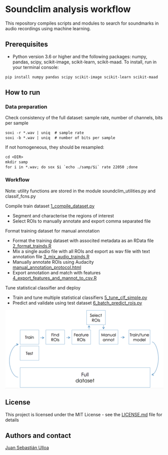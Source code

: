 # Soundclim analysis workflow
 
This repository compiles scripts and modules to search for soundmarks in audio recordings using machine learning.

## Prerequisites

- Python version 3.6 or higher and the following packages: numpy, pandas, scipy, scikit-image, scikit-learn, scikit-maad. To install, run in your terminal console:
```
pip install numpy pandas scipy scikit-image scikit-learn scikit-maad
```


## How to run

### Data preparation

Check consistency of the full dataset: sample rate, number of channels, bits per sample

```
soxi -r *.wav | uniq  # sample rate
soxi -b *.wav | uniq  # number of bits per sample
```
If not homogeneous, they should be resampled:
```
cd <DIR>
mkdir samp
for i in *.wav; do sox $i `echo ./samp/$i` rate 22050 ;done
```

### Workflow
Note: utility functions are stored in the module soundclim_utilities.py and classif_fcns.py

Compile train dataset [1_compile_dataset.py](./1_compile_dataset.py)
- Segment and characterise the regions of interest
- Select ROIs to manually annotate and export comma separated file

Format training dataset for manual annotation
- Format the training dataset with associted metadata as an RData file [2_format_trainds.R](2_format_trainds.R)
- Mix a single audio file with all ROIs and export as wav file with text annotation file [3_mix_audio_trainds.R](3_mix_audio_trainds.R)
- Manually annotate ROIs using Audacity [manual_annotation_protocol.html](manual_annotation_protocol.html)
- Export annotation and match with features [4_export_features_and_mannot_to_csv.R](4_export_features_and_mannot_to_csv.R)

Tune statistical classifier and deploy
- Train and tune multiple statistical classifiers [5_tune_clf_simple.py](5_tune_clf_simple.py)
- Predict and validate using test dataset [6_batch_predict_rois.py](6_batch_predict_rois.py)

<img src="workflow.png" alt="drawing" width="800"/>

## License
This project is licensed under the MIT License - see the [LICENSE.md](LICENSE.md) file for details

## Authors and contact
[Juan Sebastián Ulloa](https://github.com/juansulloa)
